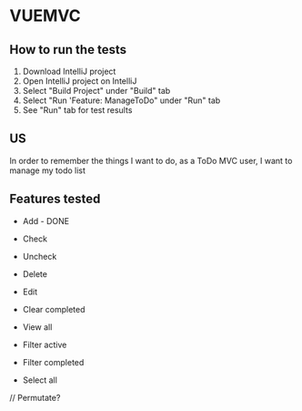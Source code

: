 # VUEMVC

## How to run the tests
1. Download IntelliJ project
2. Open IntelliJ project on IntelliJ
3. Select "Build Project" under "Build" tab
4. Select "Run 'Feature: ManageToDo" under "Run" tab
5. See "Run" tab for test results

## US
In order to remember the things I want to do, as a ToDo MVC user,
I want to manage my todo list

## Features tested
- Add - DONE
- Check
- Uncheck

- Delete

- Edit


- Clear completed

- View all

- Filter active

- Filter completed

- Select all

// Permutate?